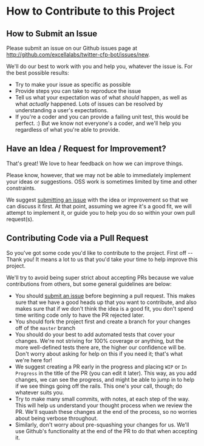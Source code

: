 # How to Contribute to this Project

## How to Submit an Issue

Please submit an issue on our Github issues page at <http://github.com/excellalabs/twitter-cfp-bot/issues/new>.

We'll do our best to work with you and help you, whatever the issue is. For the best possible results:

* Try to make your issue as specific as possible
* Provide steps you can take to reproduce the issue
* Tell us what your expectation was of what *should* happen, as well as what *actually* happened. Lots of issues can be resolved by understanding a user's expectations.
* If you're a coder and you can provide a failing unit test, this would be perfect. :) But we know not everyone's a coder, and we'll help you regardless of what you're able to provide. 

## Have an Idea / Request for Improvement?

That's great! We love to hear feedback on how we can improve things.

Please know, however, that we may not be able to immediately implement your ideas or suggestions. OSS work is sometimes limited by time and other constraints.

We suggest [submitting an issue](http://github.com/excellalabs/twitter-cfp-bot/issues/new) with the idea or improvement so that we can discuss it first. At that point, assuming we agree it's a good fit, we will attempt to implement it, or guide you to help you do so within your own pull request(s).

## Contributing Code via a Pull Request

So you've got some code you'd like to contribute to the project. First off -- Thank you! It means a lot to us that you'd take your time to help improve this project.

We'll try to avoid being super strict about accepting PRs because we value contributions from others, but some general guidelines are below:

* You should [submit an issue](http://github.com/excellalabs/twitter-cfp-bot/issues/new) before beginning a pull request. This makes sure that we have a good heads up that you want to contribute, and also makes sure that if we don't think the idea is a good fit, you don't spend time writing code only to have the PR rejected later.
* You should fork the project first and create a branch for your changes off of the `master` branch
* You should do your best to add automated tests that cover your changes. We're not striving for 100% coverage or anything, but the more well-defined tests there are, the higher our confidence will be. Don't worry about asking for help on this if you need it; that's what we're here for!
* We suggest creating a PR early in the progress and placing `WIP` or `In Progress` in the title of the PR (you can edit it later). This way, as you add changes, we can see the progress, and might be able to jump in to help if we see things going off the rails. This one's your call, though; do whatever suits you.
* Try to make many small commits, with notes, at each step of the way. This will help us understand your thought process when we review the PR. We'll squash these changes at the end of the process, so no worries about being verbose throughout.
* Similarly, don't worry about pre-squashing your changes for us. We'll use Github's functionality at the end of the PR to do that when accepting it.
